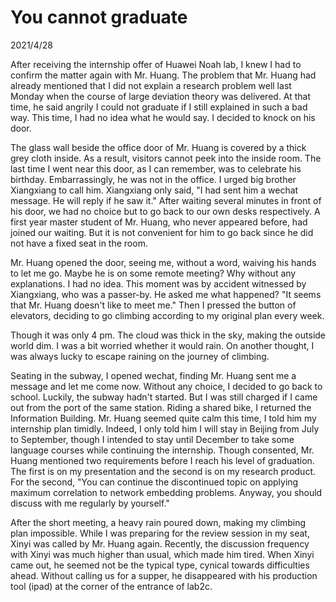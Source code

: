 # You cannot graduate
2021/4/28

After receiving the internship offer of Huawei Noah lab, I knew I had to confirm 
the matter again with Mr. Huang. The problem that Mr. Huang had already mentioned
that I did not explain a research problem well last Monday when the course of large
deviation theory was delivered. At that time, he said angrily I could not graduate
if I still explained in such a bad way. This time, I had no idea what he would say.
I decided to knock on his door.

The glass wall beside the office door of Mr. Huang is covered by a thick grey cloth inside. As a result, visitors
cannot peek into the inside room. The last time I went near this door, as I can remember, was to celebrate
his birthday. Embarrassingly, he was not in the office. I urged big brother Xiangxiang to call him. Xiangxiang
only said, "I had sent him a wechat message. He will reply if he saw it." After waiting several minutes in front
of his door, we had no choice but to go back to our own desks respectively. A first year master student of Mr. Huang,
who never appeared before, had joined our waiting. But it is not convenient for him to go back since he did not
have a fixed seat in the room.

Mr. Huang opened the door, seeing me, without a word, waiving his hands to let me go.
Maybe he is on some remote meeting? Why without any explanations. I had no idea. This moment
was by accident witnessed by Xiangxiang, who was a passer-by. He asked me what happened?
"It seems that Mr. Huang doesn't like to meet me." Then I pressed the button of elevators, deciding to go climbing
according to my original plan every week.

Though it was only 4 pm. The cloud was thick in the sky, making the outside world dim.
I was a bit worried whether it would rain. On another thought, I was always lucky to escape raining on the journey
of climbing.

Seating in the subway, I opened wechat, finding Mr. Huang sent me a message and let me come now.
Without any choice, I decided to go back to school. Luckily, the subway hadn't started. But I was
still charged if I came out from the port of the same station. Riding a shared bike, I returned
the Information Building. Mr. Huang seemed quite calm this time, I told him my internship plan timidly.
Indeed, I only told him I will stay in Beijing from July to September, though I intended to stay until
December to take some language courses while continuing the internship. Though consented, Mr. Huang
mentioned two requirements before I reach his level of graduation.
The first is on my presentation and the second is on my research product. For the second, "You can continue
the discontinued topic on applying maximum correlation to network embedding problems. Anyway, you should discuss
with me regularly by yourself."

After the short meeting, a heavy rain poured down, making my climbing plan impossible. While I was preparing
for the review session in my seat, Xinyi was called by Mr. Huang again. Recently, the discussion frequency
with Xinyi was much higher than usual, which made him tired. When Xinyi came out, he seemed not be the typical
type, cynical towards difficulties ahead. Without calling us for a supper, he disappeared with his production tool
(ipad) at the corner of the entrance of lab2c.